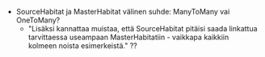 - SourceHabitat ja MasterHabitat välinen suhde: ManyToMany vai OneToMany?
    - "Lisäksi kannattaa muistaa, että SourceHabitat pitäisi saada linkattua tarvittaessa useampaan MasterHabitatiin - vaikkapa kaikkiin kolmeen noista esimerkeistä." ??
